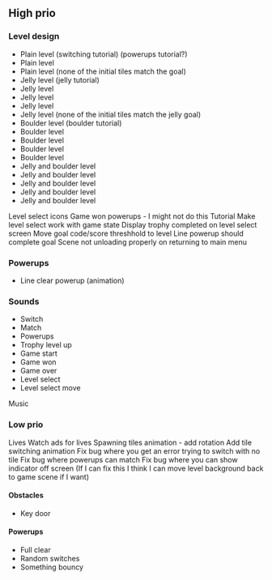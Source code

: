 ## High prio

### Level design

- Plain level (switching tutorial) (powerups tutorial?)
- Plain level
- Plain level (none of the initial tiles match the goal)
- Jelly level (jelly tutorial)
- Jelly level
- Jelly level
- Jelly level
- Jelly level (none of the initial tiles match the jelly goal)
- Boulder level (boulder tutorial)
- Boulder level
- Boulder level
- Boulder level
- Boulder level
- Jelly and boulder level
- Jelly and boulder level
- Jelly and boulder level
- Jelly and boulder level
- Jelly and boulder level

Level select icons
Game won powerups - I might not do this
Tutorial
Make level select work with game state
Display trophy completed on level select screen
Move goal code/score threshhold to level
Line powerup should complete goal
Scene not unloading properly on returning to main menu

### Powerups

- Line clear powerup (animation)

### Sounds

- Switch
- Match
- Powerups
- Trophy level up
- Game start
- Game won
- Game over
- Level select
- Level select move

Music

### Low prio

Lives
Watch ads for lives
Spawning tiles animation - add rotation
Add tile switching animation
Fix bug where you get an error trying to switch with no tile
Fix bug where powerups can match
Fix bug where you can show indicator off screen (If I can fix this I think I can move level background back to game scene if I want)

#### Obstacles

- Key door

#### Powerups

- Full clear
- Random switches
- Something bouncy
